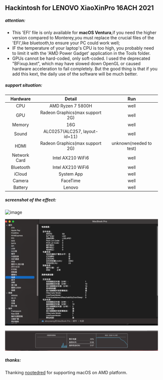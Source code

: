 ## Hackintosh for LENOVO XiaoXinPro 16ACH 2021

##### **attention:**

- This 'EFI' file is only available for **macOS Ventura**,if you need the higher version compared  to Monterey,you must replace the crucial files of the 'EFI',like bluetooth,to ensure your PC could work well;
- IF the temperature of  your laptop's CPU is too high, you probably need to limit it with the 'AMD Power Gadget' application in the Tools folder.
- GPUs cannot be hard-coded, only soft-coded. I used the deprecated "BFixup.kext", which may have slowed down OpenGL or caused hardware acceleration to fail completely. But the good thing is that if you add this kext, the daily use of the software will be much better.

##### support situation:

|   Hardware   |             Detail              |           Run           |
| :----------: | :-----------------------------: | :---------------------: |
|     CPU      |        AMD Ryzen 7 5800H        |          well           |
|     GPU      | Radeon Graphics(max support 2G) |          well           |
|    Memory    |               16G               |          well           |
|    Sound     |  ALC0257(ALC257, layout-id=11)  |          well           |
|     HDMI     | Radeon Graphics(max support 2G) | unknown(needed to test) |
| Network Card |        Intel AX210 WiFi6        |          well           |
|  Bluetooth   |        Intel AX210 WiFi6        |          well           |
|    iCloud    |           System App            |          well           |
|    Camera    |            FaceTime             |          well           |
|   Battery    |             Lenovo              |          well           |

##### screenshot of the effect:

![image](effect1.png)

![image](effect2.png)

![image](effect3.png)

##### thanks:

Thanking [nootedred](https://github.com/ChefKissInc/NootedRed) for supporting macOS on AMD platform.
